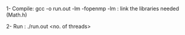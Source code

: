 1- Compile: gcc -o run.out <filename> -lm -fopenmp
-lm : link the libraries needed (Math.h)

2- Run : ./run.out <no. of threads>
